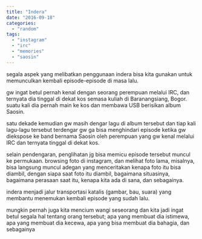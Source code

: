 ```yaml
---
title: "Indera"
date: "2016-09-18"
categories: 
  - "random"
tags: 
  - "instagram"
  - "irc"
  - "memories"
  - "saosin"
---
```


segala aspek yang melibatkan penggunaan indera bisa kita gunakan untuk memunculkan kembali episode-episode di masa lalu.

gw ingat betul pernah kenal dengan seorang perempuan melalui IRC, dan ternyata dia tinggal di dekat kos semasa kuliah di Baranangsiang, Bogor. suatu kali dia pernah main ke kos dan membawa USB berisikan album Saosin.

satu dekade kemudian gw masih dengar lagu di album tersebut dan tiap kali lagu-lagu tersebut terdengar gw ga bisa menghindari episode ketika gw diekspose ke band bernama Saosin oleh perempuan yang gw kenal melalui IRC dan ternyata tinggal di dekat kos.

selain pendengaran, penglihatan jg bisa memicu episode tersebut muncul ke permukaan. browsing foto di instagram, dan melihat foto lama, misalnya, bisa langsung muncul adegan yang menceritakan kenapa foto itu bisa diambil, dengan siapa saat foto itu diambil, bagaimana situasinya, bagaimana perasaan saat itu, kenapa kita ada di sana, dan sebagainya.

indera menjadi jalur transportasi katalis (gambar, bau, suara) yang membantu menemukan kembali episode yang sudah lalu.

mungkin pernah juga kita mencium wangi seseorang dan kita jadi ingat betul segala hal tentang orang tersebut; apa yang membuat dia istimewa, apa yang membuat dia kecewa, apa yang bisa membuat dia bahagia, dan sebagainya
